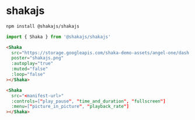 # shakajs

```bash
npm install @shakajs/shakajs
```

```js
import { Shaka } from '@shakajs/shakajs'
```

```html
<Shaka 
  src="https://storage.googleapis.com/shaka-demo-assets/angel-one/dash.mpd"
  poster="shakajs.png"
  :autoplay="true"
  :muted="false"
  :loop="false"
></Shaka>
```

<!--```html
<Shaka src="<manifest-url>">
  <track src="en.vtt" kind="captions" label="en" srclang="en">
</Shaka>
```

```html
<Shaka>
  <source src="<manifest-url>">
</Shaka>
```

```html
<Shaka
  src="<manifest-url>"
  poster="shakajs.png"
></Shaka>
```-->

```html
<Shaka
  src="<manifest-url>"
  :controls=["play_pause", "time_and_duration", "fullscreen"]
  :menu=["picture_in_picture", "playback_rate"]
></Shaka>
```
